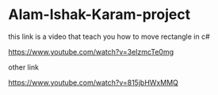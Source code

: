 # Alam-Ishak-Karam-project

this link is a video that teach you how to move rectangle in c#

https://www.youtube.com/watch?v=3eIzmcTe0mg

other link

https://www.youtube.com/watch?v=815jbHWxMMQ

